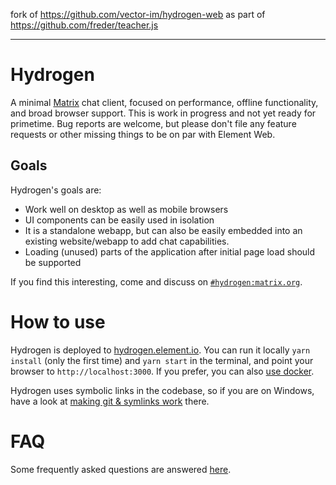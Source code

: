 fork of https://github.com/vector-im/hydrogen-web as part of https://github.com/freder/teacher.js

---

# Hydrogen

A minimal [Matrix](https://matrix.org/) chat client, focused on performance, offline functionality, and broad browser support. This is work in progress and not yet ready for primetime. Bug reports are welcome, but please don't file any feature requests or other missing things to be on par with Element Web.

## Goals

Hydrogen's goals are:
 - Work well on desktop as well as mobile browsers
 - UI components can be easily used in isolation
 - It is a standalone webapp, but can also be easily embedded into an existing website/webapp to add chat capabilities.
 - Loading (unused) parts of the application after initial page load should be supported

If you find this interesting, come and discuss on [`#hydrogen:matrix.org`](https://matrix.to/#/#hydrogen:matrix.org).

# How to use

Hydrogen is deployed to [hydrogen.element.io](https://hydrogen.element.io). You can run it locally `yarn install` (only the first time) and `yarn start` in the terminal, and point your browser to `http://localhost:3000`. If you prefer, you can also [use docker](doc/docker.md).

Hydrogen uses symbolic links in the codebase, so if you are on Windows, have a look at [making git & symlinks work](https://github.com/git-for-windows/git/wiki/Symbolic-Links) there.

# FAQ

Some frequently asked questions are answered [here](doc/FAQ.md).
